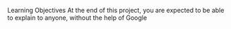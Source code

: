 Learning Objectives At the end of this project, you are expected to be able to explain to anyone, without the help of Google


